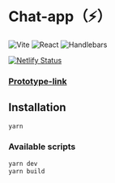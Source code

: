 # Chat-app（⚡️）

![Vite](https://img.shields.io/badge/Vite-4B4B4B?style=for-the-badge&logo=vite&logoColor=646CFF)
![React](https://img.shields.io/badge/React-20232A?style=for-the-badge&logo=react&logoColor=61DAFB)
![Handlebars](https://img.shields.io/badge/Handlebars.js-f0772b?style=for-the-badge&logo=handlebarsdotjs&logoColor=white)

[![Netlify Status](https://api.netlify.com/api/v1/badges/6eb16035-15de-48f5-931f-4375f9ad918b/deploy-status)](https://app.netlify.com/sites/lambent-platypus-e784b9/deploys)

### [Prototype-link](https://www.figma.com/design/Otc0rGaveBSa6XSnfY6qSc/Chat?node-id=0-1&t=C74SNbeaU2JQ77zh-0)

## Installation

```bash
yarn
```

### Available scripts

```bash
yarn dev
yarn build
```

